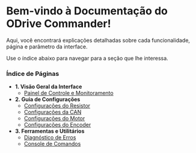 
# **Bem-vindo à Documentação do ODrive Commander\!**

Aqui, você encontrará explicações detalhadas sobre cada funcionalidade, página e parâmetro da interface.

Use o índice abaixo para navegar para a seção que lhe interessa.

### **Índice de Páginas**

* **1\. Visão Geral da Interface**  
  * [Painel de Controle e Monitoramento](https://github.com/achavevirou/odrive_commander/tree/main/doc_pt-br/02-Painel-de-Controle-e-Monitoramento.md)  
* **2\. Guia de Configurações**  
  * [Configurações do Resistor](https://github.com/achavevirou/odrive_commander/tree/main/doc_pt-br/03-Configuracoes-do-Resistor.md)  
  * [Configurações da CAN](https://github.com/achavevirou/odrive_commander/tree/main/doc_pt-br/04-Configuracoes-da-CAN.md)  
  * [Configurações do Motor](https://github.com/achavevirou/odrive_commander/tree/main/doc_pt-br/05-Configuracoes-do-Motor.md)  
  * [Configurações do Encoder](https://github.com/achavevirou/odrive_commander/tree/main/doc_pt-br/06-Configuracoes-do-Encoder.md)  
* **3\. Ferramentas e Utilitários**  
  * [Diagnóstico de Erros](https://github.com/achavevirou/odrive_commander/tree/main/doc_pt-br/07-Diagnostico-de-Erros.md)
  * [Console de Comandos](https://github.com/achavevirou/odrive_commander/tree/main/doc_pt-br/08-Console-de-Comandos.md)

